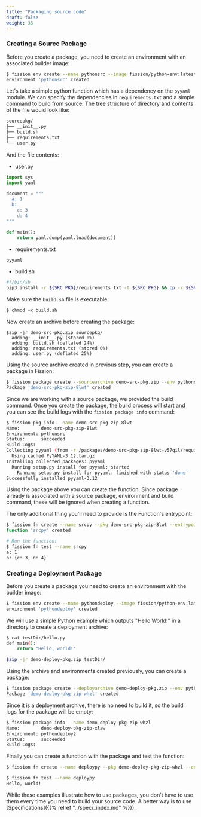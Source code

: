 ```yaml
---
title: "Packaging source code"
draft: false
weight: 35
---
```


### Creating a Source Package

Before you create a package, you need to create an environment with an
associated builder image:

```bash
$ fission env create --name pythonsrc --image fission/python-env:latest --builder fission/python-builder:latest --mincpu 40 --maxcpu 80 --minmemory 64 --maxmemory 128 --poolsize 2
environment 'pythonsrc' created
```

Let's take a simple python function which has a dependency on the
`pyyaml` module. We can specify the dependencies in `requirements.txt`
and a simple command to build from source. The tree structure of
directory and contents of the file would look like:

```bash
sourcepkg/
├── __init__.py
├── build.sh
├── requirements.txt
└── user.py
```
And the file contents:

* user.py

```python 
import sys
import yaml

document = """
  a: 1
  b:
    c: 3
    d: 4
"""

def main():
    return yaml.dump(yaml.load(document))
```

* requirements.txt

```python 
pyyaml
```

* build.sh

```bash
#!/bin/sh
pip3 install -r ${SRC_PKG}/requirements.txt -t ${SRC_PKG} && cp -r ${SRC_PKG} ${DEPLOY_PKG}
```

Make sure the `build.sh` file is executable:
```bash
$ chmod +x build.sh
```

Now create an archive before creating the package:

```
$zip -jr demo-src-pkg.zip sourcepkg/
  adding: __init__.py (stored 0%)
  adding: build.sh (deflated 24%)
  adding: requirements.txt (stored 0%)
  adding: user.py (deflated 25%)
```
Using the source archive created in previous step, you can create a package in Fission:

```bash
$ fission package create --sourcearchive demo-src-pkg.zip --env pythonsrc --buildcmd "./build.sh"
Package 'demo-src-pkg-zip-8lwt' created
```

Since we are working with a source package, we provided the build
command. Once you create the package, the build process will start and
you can see the build logs with the `fission package info` command:

```bash
$ fission pkg info --name demo-src-pkg-zip-8lwt
Name:        demo-src-pkg-zip-8lwt
Environment: pythonsrc
Status:      succeeded
Build Logs:
Collecting pyyaml (from -r /packages/demo-src-pkg-zip-8lwt-v57qil/requirements.txt (line 1))
  Using cached PyYAML-3.12.tar.gz
Installing collected packages: pyyaml
  Running setup.py install for pyyaml: started
    Running setup.py install for pyyaml: finished with status 'done'
Successfully installed pyyaml-3.12
```

Using the package above you can create the function. Since package
already is associated with a source package, environment and build
command, these will be ignored when creating a function. 

The only additional thing you'll need to provide is the Function's
entrypoint:

```bash
$ fission fn create --name srcpy --pkg demo-src-pkg-zip-8lwt --entrypoint "user.main"
function 'srcpy' created

# Run the function:
$ fission fn test --name srcpy
a: 1
b: {c: 3, d: 4}
```

### Creating a Deployment Package

Before you create a package you need to create an environment with the builder image:
```bash
$ fission env create --name pythondeploy --image fission/python-env:latest --builder fission/python-builder:latest --mincpu 40 --maxcpu 80 --minmemory 64 --maxmemory 128 --poolsize 2
environment 'pythondeploy' created
```

We will use a simple Python example which outputs "Hello World!" in a directory to create a deployment archive:

```bash
$ cat testDir/hello.py
def main():
    return "Hello, world!"

$zip -jr demo-deploy-pkg.zip testDir/

```
Using the archive and environments created previously, you can create a package:

```bash
$ fission package create --deployarchive demo-deploy-pkg.zip --env pythondeploy
Package 'demo-deploy-pkg-zip-whzl' created
```

Since it is a deployment archive, there is no need to build it, so the build logs for the package will be empty:

```bash
$ fission package info --name demo-deploy-pkg-zip-whzl
Name:        demo-deploy-pkg-zip-xlaw
Environment: pythondeploy2
Status:      succeeded
Build Logs:
```

Finally you can create a function with the package and test the function:

```bash
$ fission fn create --name deploypy --pkg demo-deploy-pkg-zip-whzl --entrypoint "hello.main"

$ fission fn test --name deploypy
Hello, world!
```

While these examples illustrate how to use packages, you don't have to
use them every time you need to build your source code.  A better way
is to use [Specifications]({{% relref "../spec/_index.md" %}}).

